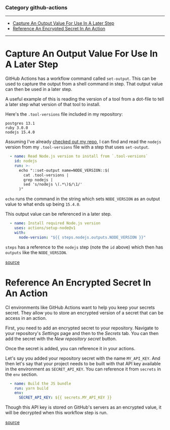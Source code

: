### Category github-actions

---

 - [Capture An Output Value For Use In A Later Step](#capture-an-output-value-for-use-in-a-later-step)
 - [Reference An Encrypted Secret In An Action](#reference-an-encrypted-secret-in-an-action)

---

# Capture An Output Value For Use In A Later Step

GitHub Actions has a workflow command called `set-output`. This can be used to
capture the output from a shell command in step. That output value can then be
used in a later step.

A useful example of this is reading the version of a tool from a dot-file to
tell a later step what version of that tool to install.

Here's the `.tool-versions` file included in my repository:

```
postgres 13.1
ruby 3.0.0
nodejs 15.4.0
```

Assuming I've already [checked out my
repo](https://github.com/actions/checkout), I can find and read the `nodejs`
version from my `.tool-versions` file with a step that uses `set-output`.

```yaml
  - name: Read Node.js version to install from `.tool-versions`
    id: nodejs
    run: >-
      echo "::set-output name=NODE_VERSION::$(
        cat .tool-versions |
        grep nodejs |
        sed 's/nodejs \(.*\)$/\1/'
      )"
```

`echo` runs the command in the string which sets `NODE_VERSION` as an output
value to what ends up being `15.4.0`.

This output value can be referenced in a later step.

```yaml
  - name: Install required Node.js version
    uses: actions/setup-node@v1
    with:
      node-version: "${{ steps.nodejs.outputs.NODE_VERSION }}"
```

`steps` has a reference to the `nodejs` step (note the `id` above) which then
has `outputs` like the `NODE_VERSION`.

[source](https://docs.github.com/en/actions/reference/workflow-commands-for-github-actions#using-workflow-commands-to-access-toolkit-functions)

# Reference An Encrypted Secret In An Action

CI environments like GitHub Actions want to help you keep your secrets secret.
They allow you to store an encrypted version of a secret that can be access in
an action.

First, you need to add an encrypted secret to your repository. Navigate to your
repository's _Settings_ page and then to the _Secrets_ tab. You can then add
the secret with the _New repository secret_ button.

Once the secret is added, you can reference it in your actions.

Let's say you added your repository secret with the name `MY_API_KEY`. And then
let's say that your project needs to be built with that API key available in
the environment as `SECRET_API_KEY`. You can reference it from `secrets` in the
`env` section.

```yaml
  - name: Build the JS bundle
    run: yarn build
    env:
      SECRET_API_KEY: ${{ secrets.MY_API_KEY }}
```

Though this API key is stored on GitHub's servers as an encrypted value, it
will be decrypted when this workflow step is run.

[source](https://docs.github.com/en/actions/reference/encrypted-secrets#using-encrypted-secrets-in-a-workflow)


